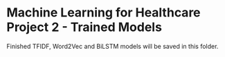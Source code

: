 # Machine Learning for Healthcare Project 2 - Trained Models

Finished TFIDF, Word2Vec and BiLSTM models will be saved in this folder.
